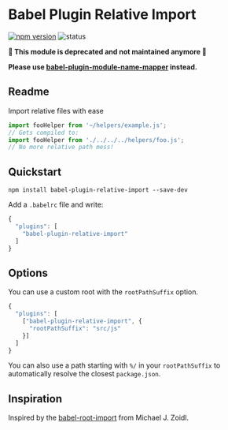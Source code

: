 # Babel Plugin Relative Import

[![npm version](https://img.shields.io/npm/v/babel-plugin-relative-import.svg?style=flat)](https://www.npmjs.com/package/babel-plugin-relative-import)
![status](https://img.shields.io/badge/status-deprecated-red.svg)

**🚧 This module is deprecated and not maintained anymore 🚧**

**Please use [babel-plugin-module-name-mapper](https://github.com/mgcrea/babel-plugin-module-name-mapper) instead.**

## Readme

Import relative files with ease

```js
import fooHelper from '~/helpers/example.js';
// Gets compiled to:
import fooHelper from './../../../helpers/foo.js';
// No more relative path mess!
```

## Quickstart

```
npm install babel-plugin-relative-import --save-dev
```

Add a `.babelrc` file and write:
```js
{
  "plugins": [
    "babel-plugin-relative-import"
  ]
}
```

## Options

You can use a custom root with the `rootPathSuffix` option.

```js
{
  "plugins": [
    ["babel-plugin-relative-import", {
      "rootPathSuffix": "src/js"
    }]
  ]
}
```

You can also use a path starting with `%/` in your `rootPathSuffix` to automatically resolve the closest `package.json`.

## Inspiration

Inspired by the [babel-root-import](https://github.com/michaelzoidl/babel-root-import) from Michael J. Zoidl.
